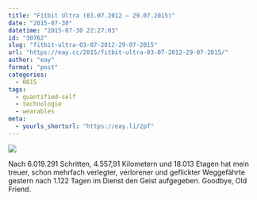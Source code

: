 ```yaml
---
title: "Fitbit Ultra (03.07.2012 – 29.07.2015)"
date: "2015-07-30"
datetime: "2015-07-30 22:27:03"
id: "30762"
slug: "fitbit-ultra-03-07-2012-29-07-2015"
url: "https://eay.cc/2015/fitbit-ultra-03-07-2012-29-07-2015/"
author: "eay"
format: "post"
categories:
  - 0815
tags:
  - quantified-self
  - technologie
  - wearables
meta:
  - yourls_shorturl: "https://eay.li/2pf"
---
```


![](https://eay.cc/uploads/2015/dead-fitbit-ultra.jpg)

Nach 6.019.291 Schritten, 4.557,91 Kilometern und 18.013 Etagen hat mein treuer, schon mehrfach verlegter, verlorener und geflickter Weggefährte gestern nach 1.122 Tagen im Dienst den Geist aufgegeben. Goodbye, Old Friend.
